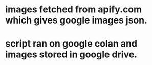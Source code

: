 # images fetched from apify.com which gives google images json.

# script ran on google colan and images stored in google drive.